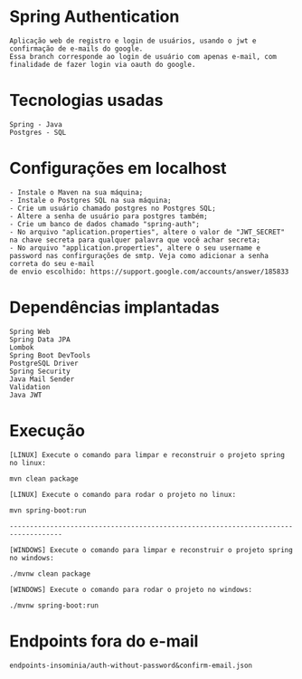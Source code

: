 # Spring Authentication

    Aplicação web de registro e login de usuários, usando o jwt e confirmação de e-mails do google.
    Essa branch corresponde ao login de usuário com apenas e-mail, com finalidade de fazer login via oauth do google.
    
# Tecnologias usadas

    Spring - Java
    Postgres - SQL

# Configurações em localhost

    - Instale o Maven na sua máquina;
    - Instale o Postgres SQL na sua máquina;
    - Crie um usuário chamado postgres no Postgres SQL;
    - Altere a senha de usuário para postgres também;
    - Crie um banco de dados chamado "spring-auth";
    - No arquivo "aplication.properties", altere o valor de "JWT_SECRET" 
    na chave secreta para qualquer palavra que você achar secreta;
    - No arquivo "application.properties", altere o seu username e password nas confirgurações de smtp. Veja como adicionar a senha correta do seu e-mail 
    de envio escolhido: https://support.google.com/accounts/answer/185833

# Dependências implantadas

    Spring Web
    Spring Data JPA
    Lombok
    Spring Boot DevTools
    PostgreSQL Driver
    Spring Security
    Java Mail Sender
    Validation
    Java JWT

# Execução

    [LINUX] Execute o comando para limpar e reconstruir o projeto spring no linux:

    mvn clean package
    
    [LINUX] Execute o comando para rodar o projeto no linux:

    mvn spring-boot:run
        
    -----------------------------------------------------------------------------------

    [WINDOWS] Execute o comando para limpar e reconstruir o projeto spring no windows:
    
    ./mvnw clean package
    
    [WINDOWS] Execute o comando para rodar o projeto no windows:

    ./mvnw spring-boot:run
    
# Endpoints fora do e-mail

    endpoints-insominia/auth-without-password&confirm-email.json